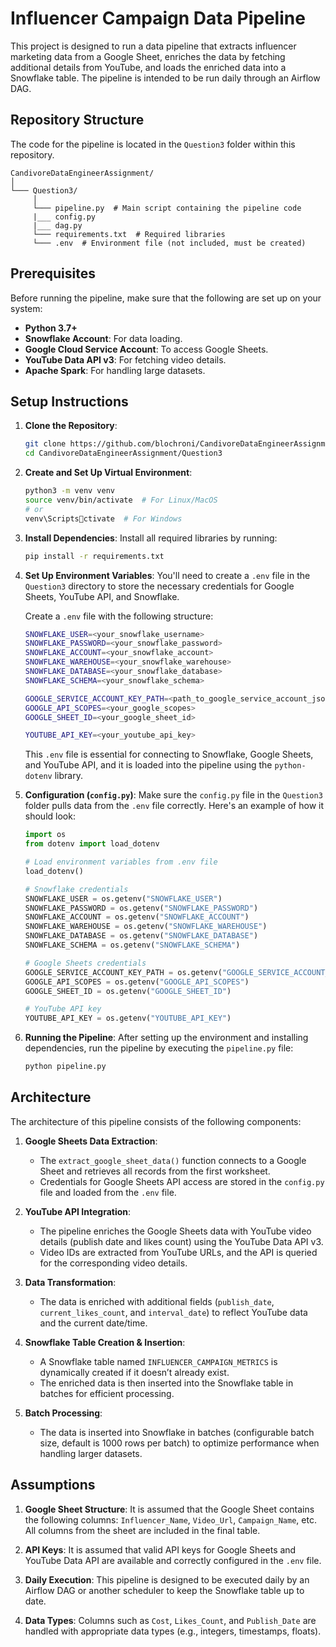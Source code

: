
# Influencer Campaign Data Pipeline

This project is designed to run a data pipeline that extracts influencer marketing data from a Google Sheet, enriches the data by fetching additional details from YouTube, and loads the enriched data into a Snowflake table. The pipeline is intended to be run daily through an Airflow DAG.

## Repository Structure

The code for the pipeline is located in the `Question3` folder within this repository.

```
CandivoreDataEngineerAssignment/
│
└─── Question3/
     │   
     └─── pipeline.py  # Main script containing the pipeline code
     |___ config.py
     |___ dag.py
     └─── requirements.txt  # Required libraries
     └─── .env  # Environment file (not included, must be created)
```

## Prerequisites

Before running the pipeline, make sure that the following are set up on your system:

- **Python 3.7+**
- **Snowflake Account**: For data loading.
- **Google Cloud Service Account**: To access Google Sheets.
- **YouTube Data API v3**: For fetching video details.
- **Apache Spark**: For handling large datasets.

## Setup Instructions

1. **Clone the Repository**:
   ```bash
   git clone https://github.com/blochroni/CandivoreDataEngineerAssignment.git
   cd CandivoreDataEngineerAssignment/Question3
   ```

2. **Create and Set Up Virtual Environment**:
   ```bash
   python3 -m venv venv
   source venv/bin/activate  # For Linux/MacOS
   # or
   venv\Scriptsctivate  # For Windows
   ```

3. **Install Dependencies**:
   Install all required libraries by running:
   ```bash
   pip install -r requirements.txt
   ```

4. **Set Up Environment Variables**:
   You'll need to create a `.env` file in the `Question3` directory to store the necessary credentials for Google Sheets, YouTube API, and Snowflake.

   Create a `.env` file with the following structure:

   ```bash
   SNOWFLAKE_USER=<your_snowflake_username>
   SNOWFLAKE_PASSWORD=<your_snowflake_password>
   SNOWFLAKE_ACCOUNT=<your_snowflake_account>
   SNOWFLAKE_WAREHOUSE=<your_snowflake_warehouse>
   SNOWFLAKE_DATABASE=<your_snowflake_database>
   SNOWFLAKE_SCHEMA=<your_snowflake_schema>
   
   GOOGLE_SERVICE_ACCOUNT_KEY_PATH=<path_to_google_service_account_json>
   GOOGLE_API_SCOPES=<your_google_scopes>
   GOOGLE_SHEET_ID=<your_google_sheet_id>
   
   YOUTUBE_API_KEY=<your_youtube_api_key>
   ```

   This `.env` file is essential for connecting to Snowflake, Google Sheets, and YouTube API, and it is loaded into the pipeline using the `python-dotenv` library.

5. **Configuration (`config.py`)**:
   Make sure the `config.py` file in the `Question3` folder pulls data from the `.env` file correctly. Here's an example of how it should look:

   ```python
   import os
   from dotenv import load_dotenv

   # Load environment variables from .env file
   load_dotenv()

   # Snowflake credentials
   SNOWFLAKE_USER = os.getenv("SNOWFLAKE_USER")
   SNOWFLAKE_PASSWORD = os.getenv("SNOWFLAKE_PASSWORD")
   SNOWFLAKE_ACCOUNT = os.getenv("SNOWFLAKE_ACCOUNT")
   SNOWFLAKE_WAREHOUSE = os.getenv("SNOWFLAKE_WAREHOUSE")
   SNOWFLAKE_DATABASE = os.getenv("SNOWFLAKE_DATABASE")
   SNOWFLAKE_SCHEMA = os.getenv("SNOWFLAKE_SCHEMA")

   # Google Sheets credentials
   GOOGLE_SERVICE_ACCOUNT_KEY_PATH = os.getenv("GOOGLE_SERVICE_ACCOUNT_KEY_PATH")
   GOOGLE_API_SCOPES = os.getenv("GOOGLE_API_SCOPES")
   GOOGLE_SHEET_ID = os.getenv("GOOGLE_SHEET_ID")

   # YouTube API key
   YOUTUBE_API_KEY = os.getenv("YOUTUBE_API_KEY")
   ```

6. **Running the Pipeline**:
   After setting up the environment and installing dependencies, run the pipeline by executing the `pipeline.py` file:

   ```bash
   python pipeline.py
   ```

## Architecture

The architecture of this pipeline consists of the following components:

1. **Google Sheets Data Extraction**:
   - The `extract_google_sheet_data()` function connects to a Google Sheet and retrieves all records from the first worksheet.
   - Credentials for Google Sheets API access are stored in the `config.py` file and loaded from the `.env` file.

2. **YouTube API Integration**:
   - The pipeline enriches the Google Sheets data with YouTube video details (publish date and likes count) using the YouTube Data API v3.
   - Video IDs are extracted from YouTube URLs, and the API is queried for the corresponding video details.

3. **Data Transformation**:
   - The data is enriched with additional fields (`publish_date`, `current_likes_count`, and `interval_date`) to reflect YouTube data and the current date/time.

4. **Snowflake Table Creation & Insertion**:
   - A Snowflake table named `INFLUENCER_CAMPAIGN_METRICS` is dynamically created if it doesn’t already exist.
   - The enriched data is then inserted into the Snowflake table in batches for efficient processing.

5. **Batch Processing**:
   - The data is inserted into Snowflake in batches (configurable batch size, default is 1000 rows per batch) to optimize performance when handling larger datasets.

## Assumptions

1. **Google Sheet Structure**: It is assumed that the Google Sheet contains the following columns: `Influencer_Name`, `Video_Url`, `Campaign_Name`, etc. All columns from the sheet are included in the final table.
   
2. **API Keys**: It is assumed that valid API keys for Google Sheets and YouTube Data API are available and correctly configured in the `.env` file.

3. **Daily Execution**: This pipeline is designed to be executed daily by an Airflow DAG or another scheduler to keep the Snowflake table up to date.

4. **Data Types**: Columns such as `Cost`, `Likes_Count`, and `Publish_Date` are handled with appropriate data types (e.g., integers, timestamps, floats).

